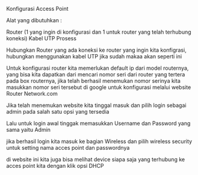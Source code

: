 Konfigurasi Access Point

Alat yang dibutuhkan :

Router (1 yang ingin di konfigurasi dan 1 untuk router yang telah terhubung koneksi)
Kabel UTP
Prosess

Hubungkan Router yang ada koneksi ke router yang ingin kita konfigrasi, hubungkan menggunakan kabel UTP jika sudah makaa akan seperti ini


Untuk konfigurasi router kita memerlukan default ip dari model routernya, yang bisa kita dapatkan dari mencari nomor seri dari router yang tertera pada box routernya, jika telah berhasil menemukan nomor serinya kita masukkan nomor seri tersebut di google untuk konfigurasi melalui website Router Network.com

Jika telah menemukan website kita tinggal masuk dan pilih login sebagai admin pada salah satu opsi yang tersedia 

Lalu untuk login awal tinggak memasukkan Username dan Password yang sama yaitu Admin 

jika berhasil login kita masuk ke bagian Wireless dan pilih wireless security untuk setting nama acces point dan passwordnya 

di website ini kita juga bisa melihat device siapa saja yang terhubung ke acces point kita dengan klik opsi DHCP

